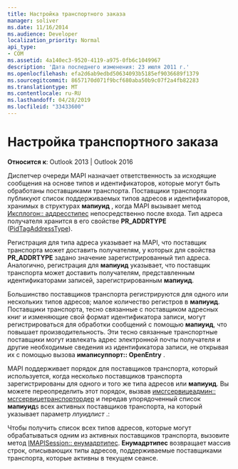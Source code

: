```yaml
---
title: Настройка транспортного заказа
manager: soliver
ms.date: 11/16/2014
ms.audience: Developer
localization_priority: Normal
api_type:
- COM
ms.assetid: 4a140ec3-9520-4119-a975-0fb6c1049967
description: 'Дата последнего изменения: 23 июля 2011 г.'
ms.openlocfilehash: efa2d6ab9edbd50634093b5185ef9036689f1379
ms.sourcegitcommit: 8657170d071f9bcf680aba50b9c07f2a4fb82283
ms.translationtype: MT
ms.contentlocale: ru-RU
ms.lasthandoff: 04/28/2019
ms.locfileid: "33433600"
---
```

# <a name="setting-transport-order"></a>Настройка транспортного заказа

  
  
**Относится к**: Outlook 2013 | Outlook 2016 
  
Диспетчер очереди MAPI назначает ответственность за исходящие сообщения на основе типов и идентификаторов, которые могут быть обработаны поставщиками транспорта. Поставщики транспорта публикуют список поддерживаемых типов адресов и идентификаторов, хранимых в структурах **мапиуид** , когда MAPI вызывает метод [Иксплогон:: аддресстипес](ixplogon-addresstypes.md) непосредственно после входа. Тип адреса получателя хранится в его свойстве **PR_ADDRTYPE** ([PidTagAddressType](pidtagaddresstype-canonical-property.md)).
  
Регистрация для типа адреса указывает на MAPI, что поставщик транспорта может доставить получателям, у которых для свойства **PR_ADDRTYPE** задано значение зарегистрированный тип адреса. Аналогично, регистрация для **мапиуид** указывает, что поставщик транспорта может доставить получателям, представленным идентификаторами записей, зарегистрированным **мапиуид**.
  
Большинство поставщиков транспорта регистрируются для одного или нескольких типов адресов; малое количество регистров в **мапиуид**. Поставщики транспорта, тесно связанные с поставщиком адресных книг и изменяющие свой формат идентификатора записи, могут регистрироваться для обработки сообщений с помощью **мапиуид**, что повышает производительность. Эти тесно связанные транспортные поставщики могут извлекать адрес электронной почты получателя и другие необходимые сведения из идентификатора записи, не открывая их с помощью вызова **имаписуппорт:: OpenEntry** . 
  
MAPI поддерживает порядок для поставщиков транспорта, который используется, когда несколько поставщиков транспорта зарегистрированы для одного и того же типа адресов или **мапиуид**. Вы можете переопределить этот порядок, вызвав [имсгсервицеадмин:: мсгсервицетранспортордер](imsgserviceadmin-msgservicetransportorder.md) и передав упорядоченный список **мапиуид**s всех активных поставщиков транспорта, на который указывает параметр _лпуидлист_ .: 
  
Чтобы получить список всех типов адресов, которые могут обрабатываться одним из активных поставщиков транспорта, вызовите метод [IMAPISession:: енумадртипес](imapisession-enumadrtypes.md). **Енумадртипес** возвращает массив строк, описывающих типы адресов, поддерживаемые поставщиками транспорта, которые активны в текущем сеансе. 
  

